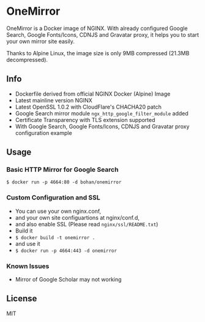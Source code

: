 # OneMirror

OneMirror is a Docker image of NGINX. With already configured Google Search, Google Fonts/Icons, CDNJS and Gravatar proxy, it helps you to start your own mirror site easily.

Thanks to Alpine Linux, the image size is only 9MB compressed (21.3MB decompressed). 

## Info

 - Dockerfile derived from official NGINX Docker (Alpine) Image
 - Latest mainline version NGINX
 - Latest OpenSSL 1.0.2 with CloudFlare's CHACHA20 patch
 - Google Search mirror module `ngx_http_google_filter_module` added
 - Certificate Transparency with TLS extension supported
 - With Google Search, Google Fonts/Icons, CDNJS and Gravatar proxy configuration example

## Usage

### Basic HTTP Mirror for Google Search

    $ docker run -p 4664:80 -d bohan/onemirror
    
### Custom Configuration and SSL

 - You can use your own nginx.conf,
 - and your own site configuartions at nginx/conf.d,
 - and also enable SSL (Please read `nginx/ssl/README.txt`)
 - Build it 
 - `$ docker build -t onemirror .`
 - and use it
 - `$ docker run -p 4664:443 -d onemirror`

### Known Issues

 - Mirror of Google Scholar may not working

## License

MIT
